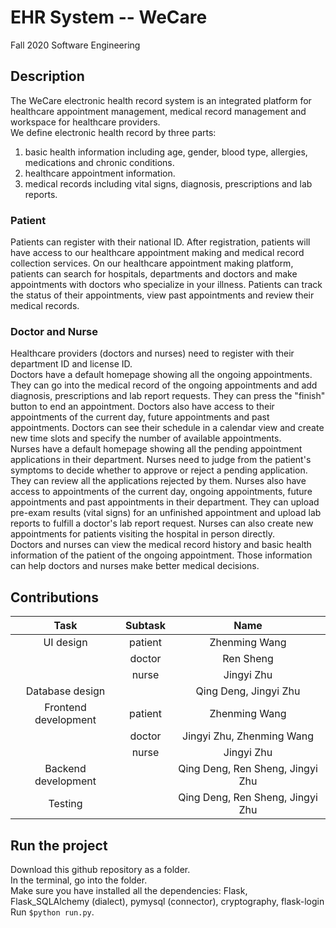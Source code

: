 # EHR System -- WeCare
Fall 2020 Software Engineering
## Description
The WeCare electronic health record system is an integrated platform for healthcare appointment management, medical record management and workspace for healthcare providers. </br>
We define electronic health record by three parts: </br>
1. basic health information including age, gender, blood type, allergies, medications and chronic conditions.</br>
2. healthcare appointment information.</br>
3. medical records including vital signs, diagnosis, prescriptions and lab reports.</br>
### Patient
Patients can register with their national ID. After registration, patients will have access to our healthcare appointment making and medical record collection services. On our healthcare appointment making platform, patients can search for hospitals, departments and doctors and make appointments with doctors who specialize in your illness. Patients can track the status of their appointments, view past appointments and review their medical records. </br>
### Doctor and Nurse
Healthcare providers (doctors and nurses) need to register with their department ID and license ID.</br>
Doctors have a default homepage showing all the ongoing appointments. They can go into the medical record of the ongoing appointments and add diagnosis, prescriptions and lab report requests. They can press the "finish" button to end an appointment. Doctors also have access to their appointments of the current day, future appointments and past appointments. Doctors can see their schedule in a calendar view and create new time slots and specify the number of available appointments.</br>
Nurses have a default homepage showing all the pending appointment applications in their department. Nurses need to judge from the patient's symptoms to decide whether to approve or reject a pending application. They can review all the applications rejected by them. Nurses also have access to appointments of the current day, ongoing appointments, future appointments and past appointments in their department. They can upload pre-exam results (vital signs) for an unfinished appointment and upload lab reports to fulfill a doctor's lab report request. Nurses can also create new appointments for patients visiting the hospital in person directly.</br>
Doctors and nurses can view the medical record history and basic health information of the patient of the ongoing appointment. Those information can help doctors and nurses make better medical decisions.
## Contributions
| Task | Subtask | Name |
| :---: | :---: | :---: |
| UI design | patient | Zhenming Wang |
|  | doctor | Ren Sheng |
|  | nurse | Jingyi Zhu |
| Database design |  | Qing Deng, Jingyi Zhu |
| Frontend development | patient | Zhenming Wang |
|  | doctor | Jingyi Zhu, Zhenming Wang |
|  | nurse | Jingyi Zhu |
| Backend development |  | Qing Deng, Ren Sheng, Jingyi Zhu |
| Testing |  | Qing Deng, Ren Sheng, Jingyi Zhu |
## Run the project
Download this github repository as a folder.</br>
In the terminal, go into the folder.</br>
Make sure you have installed all the dependencies: Flask, Flask_SQLAlchemy (dialect), pymysql (connector), cryptography, flask-login </br>
Run `$python run.py`.
